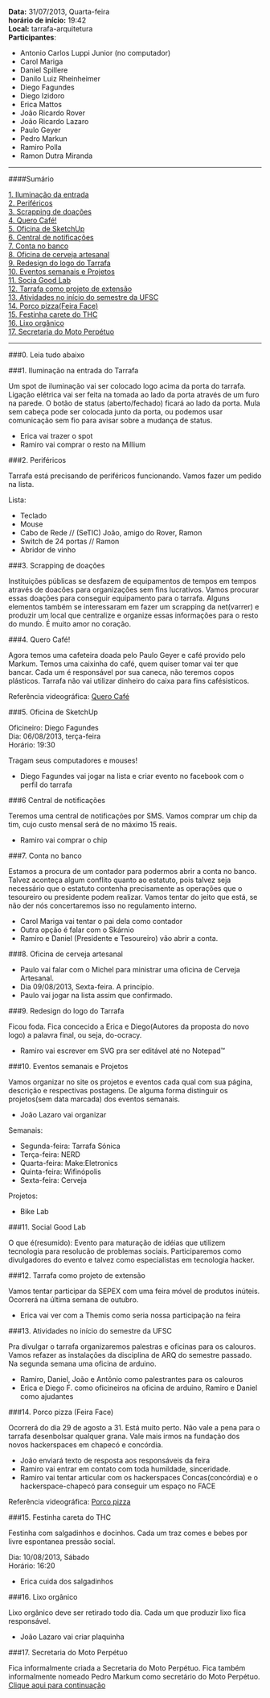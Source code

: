 __Data:__ 31/07/2013, Quarta-feira  
__horário de início:__ 19:42  
__Local:__ tarrafa-arquitetura  
__Participantes__:  

- Antonio Carlos Luppi Junior (no computador)
- Carol Mariga
- Daniel Spillere
- Danilo Luiz Rheinheimer
- Diego Fagundes
- Diego Izidoro
- Erica Mattos
- João Ricardo Rover
- João Ricardo Lazaro
- Paulo Geyer
- Pedro Markun
- Ramiro Polla
- Ramon Dutra Miranda

***

####Sumário

[1. Iluminação da entrada ](#1-ilumina%C3%A7%C3%A3o-na-entrada-do-tarrafa)  
[2. Periféricos](#2-perif%C3%A9ricos)  
[3. Scrapping de doações](#3-scrapping-de-doa%C3%A7%C3%B5es)  
[4. Quero Café!](#4-quero-caf%C3%A9)  
[5. Oficina de SketchUp](#5-oficina-de-sketchup)  
[6. Central de notificações](#6-central-de-notifica%C3%A7%C3%B5es)  
[7. Conta no banco](#7-conta-no-banco)  
[8. Oficina de cerveja artesanal](#8-oficina-de-cerveja-artesanal)  
[9. Redesign do logo do Tarrafa](#9-redesign-do-logo-do-tarrafa)  
[10. Eventos semanais e Projetos](#10-eventos-semanais-e-projetos)  
[11. Socia Good Lab](#11-social-good-lab)  
[12. Tarrafa como projeto de extensão](#12-tarrafa-como-projeto-de-extens%C3%A3o)  
[13. Atividades no início do semestre da UFSC](#13-atividades-no-in%C3%ADcio-do-semestre-da-ufsc)  
[14. Porco pizza(Feira Face)](#14-porco-pizza-feira-face)  
[15. Festinha carete do THC](#15-festinha-careta-do-thc)  
[16. Lixo orgânico](#16-lixo-org%C3%A2nico)  
[17. Secretaria do Moto Perpétuo](#17-secretaria-do-moto-perp%C3%A9tuo)

***

###0. Leia tudo abaixo

###1. Iluminação na entrada do Tarrafa

Um spot de iluminação vai ser colocado logo acima da porta do tarrafa. 
Ligação elétrica vai ser feita na tomada ao lado da porta através de um furo na parede. 
O botão de status (aberto/fechado) ficará ao lado da porta. Mula sem cabeça pode ser colocada junto da porta, 
ou podemos usar comunicação sem fio para avisar sobre a mudança de status.
   
- Erica vai trazer o spot
- Ramiro vai comprar o resto na Millium

###2. Periféricos

Tarrafa está precisando de periféricos funcionando. Vamos fazer um pedido na lista.

Lista:

- Teclado
- Mouse
- Cabo de Rede  // (SeTIC) João, amigo do Rover, Ramon
- Switch de 24 portas // Ramon
- Abridor de vinho

###3. Scrapping de doações

Instituições públicas se desfazem de equipamentos de tempos em tempos através de doacões
para organizações sem fins lucrativos. Vamos procurar essas doações para conseguir 
equipamento para o tarrafa. Alguns elementos também se interessaram em fazer um scrapping da net(varrer)
e produzir um local que centralize e organize essas informações para o resto do mundo. É muito amor no coração.

###4. Quero Café!

Agora temos uma cafeteira doada pelo Paulo Geyer e café provido pelo Markum. 
Temos uma caixinha do café, quem quiser tomar vai ter que bancar. 
Cada um é responsável por sua caneca, não teremos copos plásticos. 
Tarrafa não vai utilizar dinheiro do caixa para fins cafésisticos.

Referência videográfica:
[Quero Café](http://www.youtube.com/watch?v=KKLNI0eBGrw)

###5. Oficina de SketchUp

Oficineiro: Diego Fagundes  
Dia: 06/08/2013, terça-feira  
Horário: 19:30  

Tragam seus computadores e mouses!

- Diego Fagundes vai jogar na lista e criar evento no facebook com o perfil do tarrafa

###6 Central de notificações

Teremos uma central de notificações por SMS. 
Vamos comprar um chip da tim, cujo custo mensal será de no máximo 15 reais.

- Ramiro vai comprar o chip

###7. Conta no banco

Estamos a procura de um contador para podermos abrir a conta no banco. 
Talvez aconteça algum conflito quanto ao estatuto, 
pois talvez seja necessário que o estatuto contenha precisamente as operações que o tesoureiro ou presidente podem realizar. 
Vamos tentar do jeito que está, se não der nós concertaremos isso no regulamento interno.

- Carol Mariga vai tentar o pai dela como contador
- Outra opção é falar com o Skárnio
- Ramiro e Daniel (Presidente e Tesoureiro) vão abrir a conta.

###8. Oficina de cerveja artesanal

- Paulo vai falar com o Michel para ministrar uma oficina de Cerveja Artesanal.
- Dia 09/08/2013, Sexta-feira. A princípio.
- Paulo vai jogar na lista assim que confirmado.

###9. Redesign do logo do Tarrafa

Ficou foda. 
Fica concecido a Erica e Diego(Autores da proposta do novo logo) a palavra final,
ou seja, do-ocracy.

- Ramiro vai escrever em SVG pra ser editável até no Notepad™

###10. Eventos semanais e Projetos

Vamos organizar no site os projetos e eventos cada qual com sua página,
descrição e respectivas postagens. De alguma forma distinguir os projetos(sem data marcada) dos eventos semanais.

- João Lazaro vai organizar

Semanais:
- Segunda-feira: Tarrafa Sónica  
- Terça-feira: NERD
- Quarta-feira: Make:Eletronics
- Quinta-feira: Wifinópolis
- Sexta-feira: Cerveja

Projetos:
- Bike Lab

###11. Social Good Lab

O que é(resumido): Evento para maturação de idéias que utilizem tecnologia para resolucão de problemas sociais. 
Participaremos como divulgadores do evento e talvez como especialistas em tecnologia hacker.

###12. Tarrafa como projeto de extensão

Vamos tentar participar da SEPEX com uma feira móvel de produtos inúteis.
Ocorrerá na última semana de outubro.

- Erica vai ver com a Themis como seria nossa participação na feira

###13. Atividades no início do semestre da UFSC

Pra divulgar o tarrafa organizaremos palestras e oficinas para os calouros.
Vamos refazer as instalações da disciplina de ARQ do semestre passado. 
Na segunda semana uma oficina de arduino.

- Ramiro, Daniel, João e Antônio como palestrantes para os calouros
- Erica e Diego F. como oficineiros na oficina de arduino,
Ramiro e Daniel como ajudantes

###14. Porco pizza (Feira Face)

Ocorrerá do dia 29 de agosto a 31. Está muito perto. Não vale a pena para o tarrafa desenbolsar qualquer grana. 
Vale mais irmos na fundação dos novos hackerspaces em chapecó e concórdia.

- João enviará texto de resposta aos responsáveis da feira
- Ramiro vai entrar em contato com toda humildade, sinceridade.
- Ramiro vai tentar articular com os hackerspaces Concas(concórdia) e o hackerspace-chapecó para conseguir um espaço no FACE

Referência videográfica: [Porco pizza](http://www.youtube.com/watch?v=AANoGUD2h4A)

###15. Festinha careta do THC

Festinha com salgadinhos e docinhos.
Cada um traz comes e bebes por livre espontanea pressão social.

Dia: 10/08/2013, Sábado  
Horário: 16:20

- Erica cuida dos salgadinhos

###16. Lixo orgânico

Lixo orgânico deve ser retirado todo dia. 
Cada um que produzir lixo fica responsável.

- João Lazaro vai criar plaquinha

###17. Secretaria do Moto Perpétuo

Fica informalmente criada a Secretaria do Moto Perpétuo. 
Fica também informalmente nomeado Pedro Markum como secretário do Moto Perpétuo.
[Clique aqui para continuação](#0-leia-tudo-abaixo)


